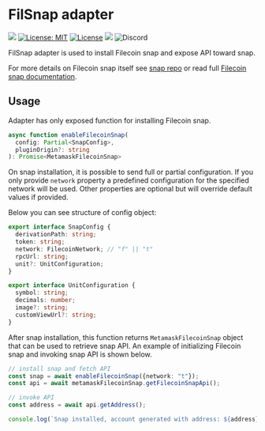 # FilSnap adapter
![](https://github.com/nodefactoryio/filecoin-metamask-snap/workflows/ci/badge.svg)
[![License: MIT](https://img.shields.io/badge/License-MIT-yellow.svg)](https://opensource.org/licenses/MIT)
[![License](https://img.shields.io/badge/License-Apache%202.0-blue.svg)](https://opensource.org/licenses/Apache-2.0)
![](https://img.shields.io/badge/yarn-%3E%3D1.17.0-orange.svg?style=flat-square)
![Discord](https://img.shields.io/discord/608204864593461248?color=blue&label=Discord&logo=discord)

FilSnap adapter is used to install Filecoin snap and expose API toward snap.

For more details on Filecoin snap itself see [snap repo](https://github.com/NodeFactoryIo/filecoin-metamask-snap) or read full [Filecoin snap documentation](https://github.com/NodeFactoryIo/filecoin-metamask-snap/wiki).

## Usage

Adapter has only exposed function for installing Filecoin snap.

```typescript
async function enableFilecoinSnap(
  config: Partial<SnapConfig>, 
  pluginOrigin?: string
): Promise<MetamaskFilecoinSnap> 
```

On snap installation, it is possible to send full or partial configuration.
If you only provide `network` property a predefined configuration for the specified network will be used.
Other properties are optional but will override default values if provided.

Below you can see structure of config object:

```typescript
export interface SnapConfig {
  derivationPath: string;
  token: string;
  network: FilecoinNetwork; // "f" || "t"
  rpcUrl: string;
  unit?: UnitConfiguration;
}

export interface UnitConfiguration {
  symbol: string;
  decimals: number;
  image?: string;
  customViewUrl?: string;
}
```

After snap installation, this function returns `MetamaskFilecoinSnap` object that can be used to retrieve snap API. 
An example of initializing Filecoin snap and invoking snap API is shown below.

```typescript
// install snap and fetch API
const snap = await enableFilecoinSnap({network: "t"});
const api = await metamaskFilecoinSnap.getFilecoinSnapApi();

// invoke API
const address = await api.getAddress();

console.log(`Snap installed, account generated with address: ${address}`);
```